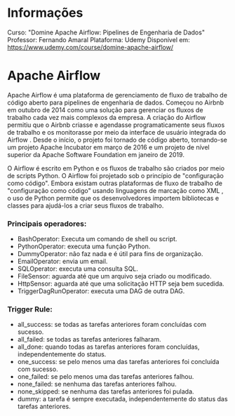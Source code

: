 # Informações
Curso: "Domine Apache Airflow: Pipelines de Engenharia de Dados"
Professor: Fernando Amaral
Plataforma: Udemy
Disponível em: https://www.udemy.com/course/domine-apache-airflow/

# Apache Airflow
Apache Airflow é uma plataforma de gerenciamento de fluxo de trabalho de código aberto para pipelines de engenharia de dados. Começou no Airbnb em outubro de 2014 como uma solução para gerenciar os fluxos de trabalho cada vez mais complexos da empresa. A criação do Airflow permitiu que o Airbnb criasse e agendasse programaticamente seus fluxos de trabalho e os monitorasse por meio da interface de usuário integrada do Airflow . Desde o início, o projeto foi tornado de código aberto, tornando-se um projeto Apache Incubator em março de 2016 e um projeto de nível superior da Apache Software Foundation em janeiro de 2019.

O Airflow é escrito em Python e os fluxos de trabalho são criados por meio de scripts Python. O Airflow foi projetado sob o princípio de "configuração como código". Embora existam outras plataformas de fluxo de trabalho de "configuração como código" usando linguagens de marcação como XML , o uso de Python permite que os desenvolvedores importem bibliotecas e classes para ajudá-los a criar seus fluxos de trabalho.

### Principais operadores:
- BashOperator: Executa um comando de shell ou script.
- PythonOperator: executa uma função Python.
- DummyOperator: não faz nada e é útil para fins de organização.
- EmailOperator: envia um email.
- SQLOperator: executa uma consulta SQL.
- FileSensor: aguarda até que um arquivo seja criado ou modificado.
- HttpSensor: aguarda até que uma solicitação HTTP seja bem sucedida.
- TriggerDagRunOperator: executa uma DAG de outra DAG.

### Trigger Rule:
- all_success: se todas as tarefas anteriores foram concluídas com sucesso. 
- all_failed: se todas as tarefas anteriores falharam.
- all_done: quando todas as tarefas anteriores foram concluídas, independentemente do status.
- one_success: se pelo menos uma das tarefas anteriores foi concluída com sucesso.
- one_failed: se pelo menos uma das tarefas anteriores falhou.
- none_failed: se nenhuma das tarefas anteriores falhou.
- none_skipped: se nenhuma das tarefas anteriores foi pulada.
- dummy: a tarefa é sempre executada, independentemente do status das tarefas anteriores.

 